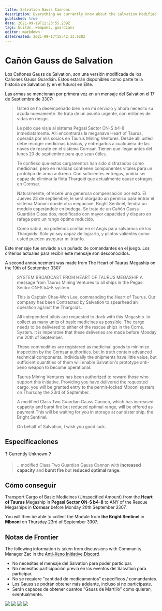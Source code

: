```yaml
---
title: Salvation Gauss Cannons
description: Everything we currently know about the Salvation Modified Guardian Gauss Cannons
published: true
date: 2021-09-19T12:23:55.239Z
tags: builds, weapons, guardians
editor: markdown
dateCreated: 2021-09-17T15:42:13.928Z
---
```


# Cañón Gauss de Salvation
Los Cañones Gauss de Salvation, son una versión modificada de los Cañones Gauss Guardián. Estos estarán disponibles como parte te la historia de Salvation (y en el futuro) en Elite.

Las armas se mencionan por primera vez en un mensaje del Salvation el 17 de Septiembre de 3307:

> Usted se ha desempeñado bien a en mi servicio y ahora necesito su azuda nuevamente. Se trata de un asunto urgente, con millones de vidas en riesgo. 
> 
> Le pido que viaje al sistema Pegasi Sector ON-S b4-8 inmediatamente. Allí encontrarás la meganave Heart of Taurus, operada por mis socios en Taurus Mining Ventures. Desde allí usted debe recoger medicinas básicas, y entregarlos a cualquiera de las naves de rescate en el sistema Cornsar. Tienen que llegar antes del lunes 20 de septiembre para que sean útiles.
> 
> Te confieso que estos cargamentos han sido disfrazados como medicinas, pero en realidad contienen componentes vitales para un prototipo de arma antixeno. Con suficientes entregas, podría ser capaz de eliminar la flota Thargoid que actualmente cause estragos en Cornsar.
> 
> Naturalmente, ofreceré una generosa compensación por esto. El Jueves 23 de septiembre, le será otorgado un permiso para entrar el sistema Mbooni donde otra meganave, Bright Sentinel, tendrá un modulo esperándole en bodega. Se trata de un Cañón Gauss Guardián Clase dos, modificado con mayor capacidad y disparo en ráfaga pero un rango óptimo reducido.
> 
> Como sabrá, no podemos confiar en el Aegis para salvarnos de los Thargoids. Sólo yo soy capaz de lograrlo, y pilotos valientes como usted pueden asegurar mi triunfo.

Este mensaje fue enviado a un puñado de comandantes en el juego. Los criterios actuales para recibir este mensaje son desconocidos.

A second announcement was made from The Heart of Taurus Megaship on the 19th of September 3307

> SYSTEM BROADCAST FROM HEART OF TAURUS MEGASHIP A message from Taurus Mining Ventures to all ships in the Pegasi Sector ON-S b4-8 system.
> 
> This is Captain Chae-Won Lee, commanding the Heart of Taurus. Our company has been Contracted by Salvation to spearhead an operation against the Thargoids.
> 
> All independent pilots are requested to dock with this Megaship. to collect as many units of basic medicines as possible. The cargo needs to be delivered to either of the rescue ships in the Corns. System. It is Imperative that these deliveries are made before Monday me 20th of September.
> 
> These commodities are registered as medicinal goods to minimize inspection by the Cornsar authorities. but In truth contain advanced technical components. Individually the shipments have little value, but sufficient quantities of them will enable Salvation's prototype anti-xeno weapon to become operational.
> 
> Taurus Mining Ventures has been authorized to reward those who support this initiative. Providing you have delivered the requested cargo. you will be granted entry to the permit-locked Mbooni system on Thursday the 23rd of September.
> 
> A modified Class Two Guardian Gauss Cannon, which has increased capacity and burst fire but reduced optimal range, will be offered as payment This will be waiting for you in storage at our sister ship, the Bright Sentinel.
> 
> On behalf of Salvation, I wish you good luck.

## Especificaciones

❓ Currently Unknown ❓

> ...modified Class Two Guardian Gauss Cannon with **increased capacity** and **burst fire** but **reduced optimal range**.

## Cómo conseguir

Transport Cargo of Basic Medicines (Unspecified Amount) from the **Heart of Taurus** Megaship in **Pegasi Sector ON-S b4-8** to ANY of the Rescue Megaships in **Cornsar** before Monday 20th September 3307.

You will then be able to collect the Module from **the Bright Sentinel** in **Mbooni** on Thursday 23rd of September 3307.

## Notas de Frontier

The following information is taken from discussions with Community Manager Zac in the [Anti-Xeno Initiative Discord](https://discord.gg/bqmDxdm).

- No necesitas el mensaje del Salvation para poder participar.
- No necesitas participación previa en los eventos del Salvation para participar.
- No se requiere "cantidad de medicamentos" específicos / comandantes.
- Los Gauss se podrán obtener más adelante, incluso si no participaste.
- Serán capaces de obtener cuantos "Gauss de Martillo" como quieran, eventualmente.

![](https://cdn.discordapp.com/attachments/625989888432537611/888450639967965184/unknown.png) ![](https://cdn.discordapp.com/attachments/625989888432537611/888450754115952650/unknown.png) ![](https://cdn.discordapp.com/attachments/625989888432537611/888450900094517308/unknown.png) ![](https://cdn.discordapp.com/attachments/625989888432537611/888451081028390942/unknown.png)